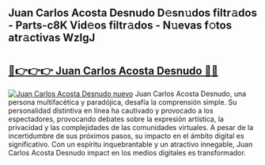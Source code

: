 ## Juan Carlos Acosta Desnudo D𝚎sn𝚞dos filtr𝚊dos - Parts-c8K Vid𝚎os filtr𝚊dos - N𝚞evas f𝚘tos atr𝚊ctivas WzIgJ

# <h2><a href="http://mbbj44k.tromn.icu/?c=Juan+Carlos+Acosta+Desnudo">🔗👉👉👉 Juan Carlos Acosta Desnudo 🔗🔗</a></h2>

[![Juan Carlos Acosta Desnudo nuevo](https://i.imgur.com/pEAQMta.gif)](http://mbbj44k.tromn.icu/?c=Juan+Carlos+Acosta+Desnudo)
Juan Carlos Acosta Desnudo, una persona multifacética y paradójica, desafía la comprensión simple. Su personalidad distintiva en línea ha cautivado y provocado a los espectadores, provocando debates sobre la expresión artística, la privacidad y las complejidades de las comunidades virtuales. A pesar de la incertidumbre de sus próximos pasos, su impacto en el ámbito digital es significativo. Con un espíritu inquebrantable y un atractivo innegable, Juan Carlos Acosta Desnudo impact en los medios digitales es transformador.
